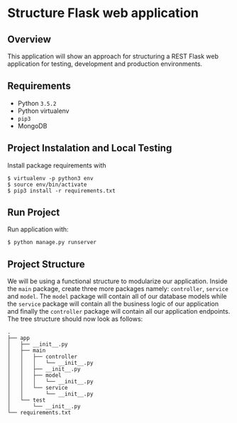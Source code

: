# Structure Flask web application

## Overview

This application will show an approach for structuring a REST Flask web application for testing, development and production environments.

## Requirements

* Python `3.5.2`
* Python virtualenv
* `pip3`
* MongoDB

## Project Instalation and Local Testing

Install package requirements with
```
$ virtualenv -p python3 env
$ source env/bin/activate
$ pip3 install -r requirements.txt
```

## Run Project

Run application with:
```
$ python manage.py runserver
```

## Project Structure

We will be using a functional structure to modularize our application. Inside the `main` package, create three more packages namely: `controller`, `service` and `model`. The `model` package will contain all of our database models while the `service` package will contain all the business logic of our application and finally the `controller` package will contain all our application endpoints. The tree structure should now look as follows:

```{bash}
.
├── app
│   ├── __init__.py
│   ├── main
│   │   ├── controller
│   │   │   └── __init__.py
│   │   ├── __init__.py
│   │   ├── model
│   │   │   └── __init__.py
│   │   └── service
│   │       └── __init__.py
│   └── test
│       └── __init__.py
└── requirements.txt
```